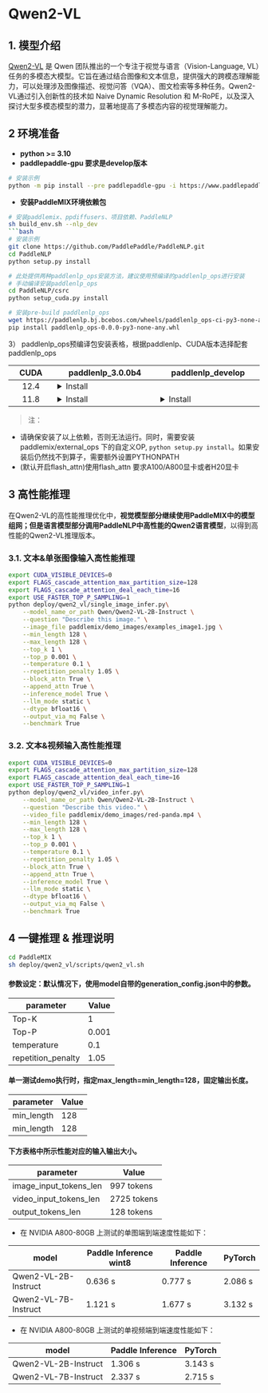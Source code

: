 # Qwen2-VL

## 1. 模型介绍

[Qwen2-VL](https://qwenlm.github.io/blog/qwen2-vl/) 是 Qwen 团队推出的一个专注于视觉与语言（Vision-Language, VL）任务的多模态大模型。它旨在通过结合图像和文本信息，提供强大的跨模态理解能力，可以处理涉及图像描述、视觉问答（VQA）、图文检索等多种任务。Qwen2-VL通过引入创新性的技术如 Naive Dynamic Resolution 和 M-RoPE，以及深入探讨大型多模态模型的潜力，显著地提高了多模态内容的视觉理解能力。

## 2 环境准备

- **python >= 3.10**
- **paddlepaddle-gpu 要求是develop版本**
```bash
# 安装示例
python -m pip install --pre paddlepaddle-gpu -i https://www.paddlepaddle.org.cn/packages/nightly/cu118/
```

- **安装PaddleMIX环境依赖包**
```bash
# 安装paddlemix、ppdiffusers、项目依赖、PaddleNLP
sh build_env.sh --nlp_dev
```bash
# 安装示例
git clone https://github.com/PaddlePaddle/PaddleNLP.git
cd PaddleNLP
python setup.py install

# 此处提供两种paddlenlp_ops安装方法，建议使用预编译的paddlenlp_ops进行安装
# 手动编译安装paddlenlp_ops
cd PaddleNLP/csrc
python setup_cuda.py install

# 安装pre-build paddlenlp_ops
wget https://paddlenlp.bj.bcebos.com/wheels/paddlenlp_ops-ci-py3-none-any.whl -O paddlenlp_ops-0.0.0-py3-none-any.whl
pip install paddlenlp_ops-0.0.0-py3-none-any.whl
```

3） paddlenlp_ops预编译包安装表格，根据paddlenlp、CUDA版本选择配套paddlenlp_ops

<table class="docutils">
    <thead>
        <tr>
            <th width="80">CUDA</th>
            <th width="200">paddlenlp_3.0.0b4</th>
            <th width="200">paddlenlp_develop</th>
        </tr>
    </thead>
    <tbody>
        <tr>
            <td align="center">12.4</td>
            <td>
                <details>
                    <summary>Install</summary>
                    <pre><code>pip install https://paddlenlp.bj.bcebos.com/ops/cu124/paddlenlp_ops-3.0.0b4-py3-none-any.whl</code></pre>
                </details>
            </td>
            <td></td>
        </tr>
        <tr>
            <td align="center">11.8</td>
            <td>
                <details>
                    <summary>Install</summary>
                    <pre><code>pip install https://paddlenlp.bj.bcebos.com/ops/cu118/paddlenlp_ops-3.0.0b4-py3-none-any.whl</code></pre>
                </details>
            </td>
            <td>
                <details>
                    <summary>Install</summary>
                    <pre><code>wget https://paddlenlp.bj.bcebos.com/wheels/paddlenlp_ops-ci-py3-none-any.whl -O paddlenlp_ops-0.0.0-py3-none-any.whl && pip install paddlenlp_ops-0.0.0-py3-none-any.whl</code></pre>
                </details>
            </td>
        </tr>
    </tbody>
</table>

> 注：
* 请确保安装了以上依赖，否则无法运行。同时，需要安装 paddlemix/external_ops 下的自定义OP, `python setup.py install`。如果安装后仍然找不到算子，需要额外设置PYTHONPATH
* (默认开启flash_attn)使用flash_attn 要求A100/A800显卡或者H20显卡

## 3 高性能推理

在Qwen2-VL的高性能推理优化中，**视觉模型部分继续使用PaddleMIX中的模型组网；但是语言模型部分调用PaddleNLP中高性能的Qwen2语言模型**，以得到高性能的Qwen2-VL推理版本。

### 3.1. 文本&单张图像输入高性能推理
```bash
export CUDA_VISIBLE_DEVICES=0
export FLAGS_cascade_attention_max_partition_size=128
export FLAGS_cascade_attention_deal_each_time=16
export USE_FASTER_TOP_P_SAMPLING=1
python deploy/qwen2_vl/single_image_infer.py\
    --model_name_or_path Qwen/Qwen2-VL-2B-Instruct \
    --question "Describe this image." \
    --image_file paddlemix/demo_images/examples_image1.jpg \
    --min_length 128 \
    --max_length 128 \
    --top_k 1 \
    --top_p 0.001 \
    --temperature 0.1 \
    --repetition_penalty 1.05 \
    --block_attn True \
    --append_attn True \
    --inference_model True \
    --llm_mode static \
    --dtype bfloat16 \
    --output_via_mq False \
    --benchmark True
```
### 3.2. 文本&视频输入高性能推理
```bash
export CUDA_VISIBLE_DEVICES=0
export FLAGS_cascade_attention_max_partition_size=128
export FLAGS_cascade_attention_deal_each_time=16
export USE_FASTER_TOP_P_SAMPLING=1
python deploy/qwen2_vl/video_infer.py\
    --model_name_or_path Qwen/Qwen2-VL-2B-Instruct \
    --question "Describe this video." \
    --video_file paddlemix/demo_images/red-panda.mp4 \
    --min_length 128 \
    --max_length 128 \
    --top_k 1 \
    --top_p 0.001 \
    --temperature 0.1 \
    --repetition_penalty 1.05 \
    --block_attn True \
    --append_attn True \
    --inference_model True \
    --llm_mode static \
    --dtype bfloat16 \
    --output_via_mq False \
    --benchmark True
```



## 4 一键推理 & 推理说明
```bash
cd PaddleMIX
sh deploy/qwen2_vl/scripts/qwen2_vl.sh
```
#### 参数设定：默认情况下，使用model自带的generation_config.json中的参数。
|     parameter      |      Value     |
| ------------------ | -------------- |
|       Top-K        |       1        |
|       Top-P        |     0.001      |
|    temperature     |      0.1       |
| repetition_penalty |      1.05      |

#### 单一测试demo执行时，指定max_length=min_length=128，固定输出长度。
|     parameter      |      Value     |
| ------------------ | -------------- |
|     min_length     |       128      |
|     min_length     |       128      |


#### 下方表格中所示性能对应的输入输出大小。
|     parameter            |      Value     |
| -------------------------| -------------- |
|  image_input_tokens_len  |  997 tokens    |
|  video_input_tokens_len  | 2725 tokens    |
|  output_tokens_len       |  128 tokens    |

- 在 NVIDIA A800-80GB 上测试的单图端到端速度性能如下：

| model                  | Paddle Inference wint8 | Paddle Inference|    PyTorch   |
| ---------------------- | ---------------------- | --------------- | ------------ |
| Qwen2-VL-2B-Instruct   |         0.636 s        |      0.777 s    |    2.086 s   |
| Qwen2-VL-7B-Instruct   |         1.121 s        |      1.677 s    |    3.132 s   |


- 在 NVIDIA A800-80GB 上测试的单视频端到端速度性能如下：

| model                  | Paddle Inference|    PyTorch   |
| ---------------------- | --------------- | ------------ |
| Qwen2-VL-2B-Instruct   |      1.306 s    |     3.143 s  |
| Qwen2-VL-7B-Instruct   |      2.337 s    |     2.715 s  |
